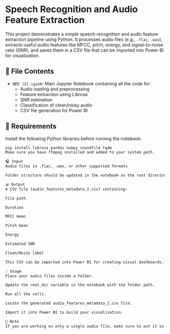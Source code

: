 # Speech Recognition and Audio Feature Extraction

This project demonstrates a simple speech recognition and audio feature extraction pipeline using Python. It processes audio files (e.g., `.flac`, `.wav`), extracts useful audio features like MFCC, pitch, energy, and signal-to-noise ratio (SNR), and saves them in a CSV file that can be imported into Power BI for visualization.

## 📁 File Contents

- `NM2 (2).ipynb`: Main Jupyter Notebook containing all the code for:
  - Audio loading and preprocessing
  - Feature extraction using Librosa
  - SNR estimation
  - Classification of clean/noisy audio
  - CSV file generation for Power BI

## 🔧 Requirements

Install the following Python libraries before running the notebook:

```bash
pip install librosa pandas numpy soundfile tqdm
Make sure you have ffmpeg installed and added to your system path.

🎧 Input
Audio files in .flac, .wav, or other supported formats

Folder structure should be updated in the notebook as the root directory path

📊 Output
A CSV file (audio_features_metadata_2.csv) containing:

File path

Duration

MFCC mean

Pitch mean

Energy

Estimated SNR

Clean/Noisy label

This CSV can be imported into Power BI for creating visual dashboards.

💡 Usage
Place your audio files inside a folder.

Update the root_dir variable in the notebook with the folder path.

Run all the cells.

Locate the generated audio_features_metadata_2.csv file.

Import it into Power BI to build your visualization.

📌 Note
If you are working on only a single audio file, make sure to put it in a folder and provide that folder path in the code to allow os.walk to find it.
